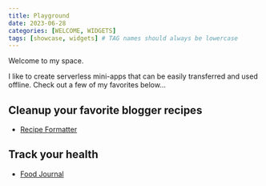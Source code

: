 ```yaml
---
title: Playground
date: 2023-06-28
categories: [WELCOME, WIDGETS]
tags: [showcase, widgets] # TAG names should always be lowercase
---
```


Welcome to my space.

I like to create serverless mini-apps that can be easily transferred and used offline. Check out a few of my favorites below...

## Cleanup your favorite blogger recipes

- [Recipe Formatter](/Recipe.html)

## Track your health

- [Food Journal](/Log.html)
